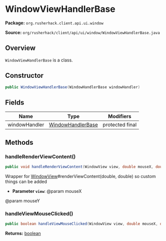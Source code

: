# WindowViewHandlerBase

**Package:** `org.rusherhack.client.api.ui.window`

**Source:** `org/rusherhack/client/api/ui/window/WindowViewHandlerBase.java`

## Overview

`WindowViewHandlerBase` is a class.

## Constructor

```java
public WindowViewHandlerBase(WindowHandlerBase windowHandler)
```

## Fields

| Name | Type | Modifiers |
|------|------|----------|
| windowHandler | [WindowHandlerBase](/client/api/ui/window/WindowHandlerBase.md) | protected final |


## Methods

### handleRenderViewContent()

```java
public void handleRenderViewContent(WindowView view, double mouseX, double mouseY)
```

Wrapper for [WindowView](/client/api/ui/window/view/WindowView.md)#renderViewContent(double, double) so custom things can be added
* **Parameter `view`**: @param mouseX


@param mouseY

### handleViewMouseClicked()

```java
public boolean handleViewMouseClicked(WindowView view, double mouseX, double mouseY, int button)
```

**Returns:** [boolean](https://docs.oracle.com/en/java/javase/21/docs/api/java.base/java/lang/Boolean.html)

